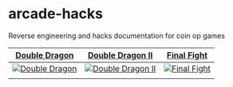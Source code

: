 # arcade-hacks
Reverse engineering and hacks documentation for coin op games

|[Double Dragon](ddragon/README.md)   |[Double Dragon II](ddragon2/README.md)   |[Final Fight](ffight/README.md)   |
|---|---|---|
|[![Double Dragon](https://github.com/user-attachments/assets/43557976-92f1-4b11-bc4c-4ef341ab209c)](ddragon/README.md) |[![Double Dragon II](https://github.com/user-attachments/assets/d9a721da-1e36-465c-ad43-8cbe021743c7)](ddragon2/README.md)   |[![Final Fight](https://github.com/user-attachments/assets/a177444b-7513-4c00-9789-4b8b13e2e5a6)](ffight/README.md) |
|   |   |   |
